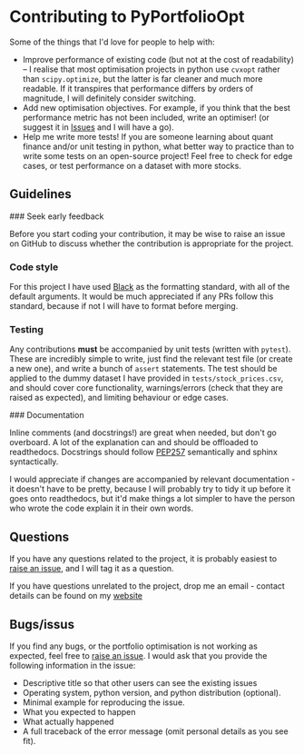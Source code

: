 # Contributing to PyPortfolioOpt

Some of the things that I'd love for people to help with:

- Improve performance of existing code (but not at the cost of readability) – I realise that most optimisation projects in python use `cvxopt` rather than `scipy.optimize`, but the latter is far cleaner and much more readable. If it transpires that performance differs by orders of magnitude, I will definitely consider switching.
- Add new optimisation objectives. For example, if you think that the best performance metric has not been included, write an optimiser! (or suggest it in [Issues](https://github.com/robertmartin8/PyPortfolioOpt/issues) and I will have a go).
- Help me write more tests! If you are someone learning about quant finance and/or unit testing in python, what better way to practice than to write some tests on an open-source project! Feel free to check for edge cases, or test performance on a dataset with more stocks.

## Guidelines

### Seek early feedback

Before you start coding your contribution, it may be wise to raise an issue on GitHub to discuss whether the contribution is appropriate for the project.

### Code style

For this project I have used [Black](https://github.com/ambv/black) as the formatting standard, with all of the default arguments. It would be much appreciated if any PRs follow this standard, because if not I will have to format before merging.

### Testing

Any contributions **must** be accompanied by unit tests (written with `pytest`). These are incredibly simple to write, just find the relevant test file (or create a new one), and write a bunch of `assert` statements. The test should be applied to the dummy dataset I have provided in `tests/stock_prices.csv`, and should cover core functionality, warnings/errors (check that they are raised as expected), and limiting behaviour or edge cases.

### Documentation

Inline comments (and docstrings!) are great when needed, but don't go overboard. A lot of the explanation can and should be offloaded to readthedocs. Docstrings should follow [PEP257](https://stackoverflow.com/questions/2557110/what-to-put-in-a-python-module-docstring) semantically and sphinx syntactically.

I would appreciate if changes are accompanied by relevant documentation - it doesn't have to be pretty, because I will probably try to tidy it up before it goes onto readthedocs, but it'd make things a lot simpler to have the person who wrote the code explain it in their own words.

## Questions

If you have any questions related to the project, it is probably easiest to [raise an issue](https://github.com/robertmartin8/PyPortfolioOpt/issues), and I will tag it as a question.

If you have questions unrelated to the project, drop me an email - contact details can be found on my [website](https://reasonabledeviations.science/about/)

## Bugs/issus

If you find any bugs, or the portfolio optimisation is not working as expected, feel free to [raise an issue](https://github.com/robertmartin8/PyPortfolioOpt/issues). I would ask that you provide the following information in the issue:

- Descriptive title so that other users can see the existing issues
- Operating system, python version, and python distribution (optional).
- Minimal example for reproducing the issue.
- What you expected to happen
- What actually happened
- A full traceback of the error message (omit personal details as you see fit).
